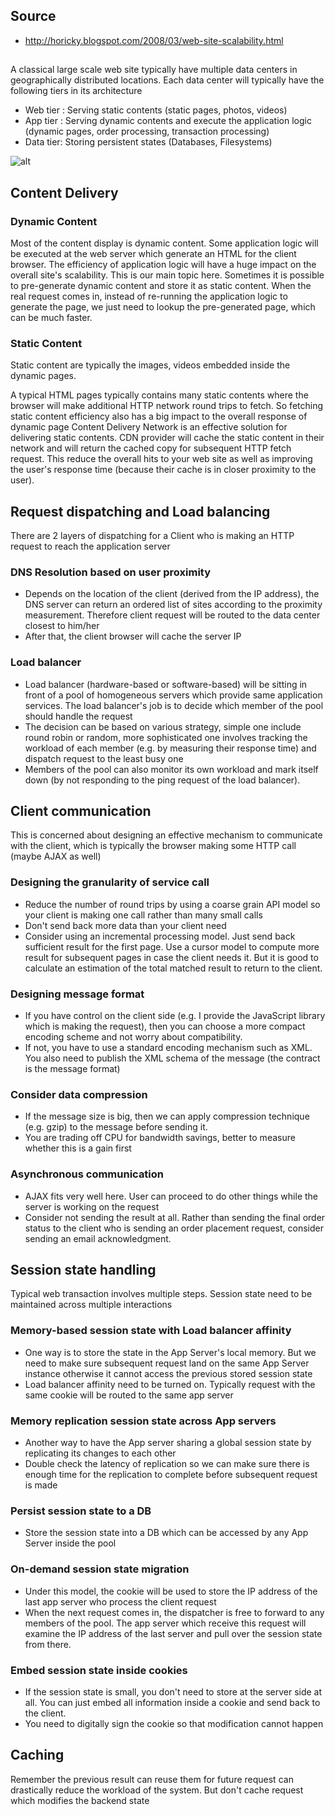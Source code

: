 ## Source

* http://horicky.blogspot.com/2008/03/web-site-scalability.html

## 
A classical large scale web site typically have multiple data centers in geographically distributed locations. Each data center will typically have the following tiers in its architecture
* Web tier : Serving static contents (static pages, photos, videos)
* App tier : Serving dynamic contents and execute the application logic (dynamic pages, order processing, transaction processing)
* Data tier: Storing persistent states (Databases, Filesystems)

![alt](http://2.bp.blogspot.com/_j6mB7TMmJJY/R9F3_4qXpgI/AAAAAAAAAAs/-qYU9ZKhEpo/s1600-h/scalable.png)

## Content Delivery

### Dynamic Content

Most of the content display is dynamic content. Some application logic will be executed at the web server which generate an HTML for the client browser. The efficiency of application logic will have a huge impact on the overall site's scalability. This is our main topic here.
Sometimes it is possible to pre-generate dynamic content and store it as static content. When the real request comes in, instead of re-running the application logic to generate the page, we just need to lookup the pre-generated page, which can be much faster.

### Static Content

Static content are typically the images, videos embedded inside the dynamic pages.

A typical HTML pages typically contains many static contents where the browser will make additional HTTP network round trips to fetch. So fetching static content efficiency also has a big impact to the overall response of dynamic page
Content Delivery Network is an effective solution for delivering static contents. CDN provider will cache the static content in their network and will return the cached copy for subsequent HTTP fetch request. This reduce the overall hits to your web site as well as improving the user's response time (because their cache is in closer proximity to the user).

## Request dispatching and Load balancing

There are 2 layers of dispatching for a Client who is making an HTTP request to reach the application server

### DNS Resolution based on user proximity

* Depends on the location of the client (derived from the IP address), the DNS server can return an ordered list of sites according to the proximity measurement. Therefore client request will be routed to the data center closest to him/her
* After that, the client browser will cache the server IP

### Load balancer

* Load balancer (hardware-based or software-based) will be sitting in front of a pool of homogeneous servers which provide same application services. The load balancer's job is to decide which member of the pool should handle the request
* The decision can be based on various strategy, simple one include round robin or random, more sophisticated one involves tracking the workload of each member (e.g. by measuring their response time) and dispatch request to the least busy one
* Members of the pool can also monitor its own workload and mark itself down (by not responding to the ping request of the load balancer).

## Client communication

This is concerned about designing an effective mechanism to communicate with the client, which is typically the browser making some HTTP call (maybe AJAX as well)

### Designing the granularity of service call
* Reduce the number of round trips by using a coarse grain API model so your client is making one call rather than many small calls
* Don't send back more data than your client need
* Consider using an incremental processing model. Just send back sufficient result for the first page. Use a cursor model to compute more result for subsequent pages in case the client needs it. But it is good to calculate an estimation of the total matched result to return to the client.

### Designing message format
* If you have control on the client side (e.g. I provide the JavaScript library which is making the request), then you can choose a more compact encoding scheme and not worry about compatibility.
* If not, you have to use a standard encoding mechanism such as XML. You also need to publish the XML schema of the message (the contract is the message format)
### Consider data compression
* If the message size is big, then we can apply compression technique (e.g. gzip) to the message before sending it.
* You are trading off CPU for bandwidth savings, better to measure whether this is a gain first
### Asynchronous communication
* AJAX fits very well here. User can proceed to do other things while the server is working on the request
* Consider not sending the result at all. Rather than sending the final order status to the client who is sending an order placement request, consider sending an email acknowledgment.

## Session state handling
Typical web transaction involves multiple steps. Session state need to be maintained across multiple interactions

### Memory-based session state with Load balancer affinity
* One way is to store the state in the App Server's local memory. But we need to make sure subsequent request land on the same App Server instance otherwise it cannot access the previous stored session state
* Load balancer affinity need to be turned on. Typically request with the same cookie will be routed to the same app server
### Memory replication session state across App servers
* Another way to have the App server sharing a global session state by replicating its changes to each other
* Double check the latency of replication so we can make sure there is enough time for the replication to complete before subsequent request is made
### Persist session state to a DB
* Store the session state into a DB which can be accessed by any App Server inside the pool
### On-demand session state migration
* Under this model, the cookie will be used to store the IP address of the last app server who process the client request
* When the next request comes in, the dispatcher is free to forward to any members of the pool. The app server which receive this request will examine the IP address of the last server and pull over the session state from there.
### Embed session state inside cookies
* If the session state is small, you don't need to store at the server side at all. You can just embed all information inside a cookie and send back to the client.
* You need to digitally sign the cookie so that modification cannot happen

## Caching
Remember the previous result can reuse them for future request can drastically reduce the workload of the system. But don't cache request which modifies the backend state
